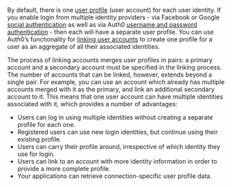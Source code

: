 By default, there is one [user profile](/users/concepts/overview-user-profile) (user account) for each user identity. If you enable login from multiple identity providers - via Facebook or Google [social authentication](/architecture-scenarios/implementation/${platform}/${platform}-authentication#social-authentication) as well as via Auth0 [username and password authentication](/architecture-scenarios/implementation/${platform}/${platform}-authentication#username-and-password-authentication) - then each will have a separate user profile. You can use Auth0’s functionality for [linking user accounts](/link-accounts) to create one profile for a user as an aggregate of all their associated identities. 

The process of linking accounts merges user profiles in pairs: a primary account and a secondary account must be specified in the linking process. The number of accounts that can be linked, however, extends beyond a single pair. For example, you can use an account which already has multiple accounts merged with it as the primary, and link an additional secondary account to it. This means that one user account can have multiple identities associated with it, which provides a number of advantages: 

* Users can log in using multiple identities without creating a separate profile for each one.
* Registered users can use new login identities, but continue using their existing profile.
* Users can carry their profile around, irrespective of which identity they use for login.
* Users can link to an account with more identity information in order to provide a more complete profile.
* Your applications can retrieve connection-specific user profile data.
